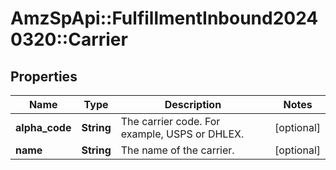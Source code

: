 # AmzSpApi::FulfillmentInbound20240320::Carrier

## Properties
Name | Type | Description | Notes
------------ | ------------- | ------------- | -------------
**alpha_code** | **String** | The carrier code. For example, USPS or DHLEX. | [optional] 
**name** | **String** | The name of the carrier. | [optional] 

